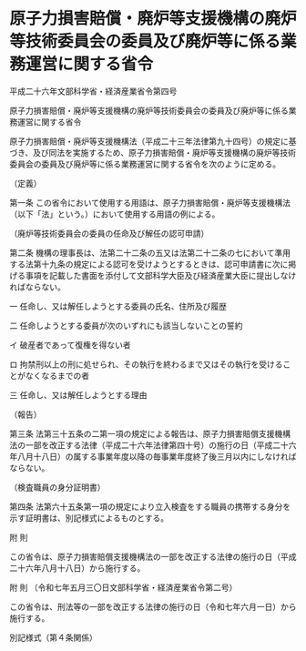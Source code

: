 # 原子力損害賠償・廃炉等支援機構の廃炉等技術委員会の委員及び廃炉等に係る業務運営に関する省令

平成二十六年文部科学省・経済産業省令第四号

原子力損害賠償・廃炉等支援機構の廃炉等技術委員会の委員及び廃炉等に係る業務運営に関する省令

原子力損害賠償・廃炉等支援機構法（平成二十三年法律第九十四号）の規定に基づき、及び同法を実施するため、原子力損害賠償・廃炉等支援機構の廃炉等技術委員会の委員及び廃炉等に係る業務運営に関する省令を次のように定める。

（定義）

第一条 この省令において使用する用語は、原子力損害賠償・廃炉等支援機構法（以下「法」という。）において使用する用語の例による。

（廃炉等技術委員会の委員の任命及び解任の認可申請）

第二条 機構の理事長は、法第二十二条の五又は法第二十二条の七において準用する法第十九条の規定による認可を受けようとするときは、認可申請書に次に掲げる事項を記載した書面を添付して文部科学大臣及び経済産業大臣に提出しなければならない。

一 任命し、又は解任しようとする委員の氏名、住所及び履歴

二 任命しようとする委員が次のいずれにも該当しないことの誓約

イ 破産者であって復権を得ない者

ロ 拘禁刑以上の刑に処せられ、その執行を終わるまで又はその執行を受けることがなくなるまでの者

三 任命し、又は解任しようとする理由

（報告）

第三条 法第三十五条の二第一項の規定による報告は、原子力損害賠償支援機構法の一部を改正する法律（平成二十六年法律第四十号）の施行の日（平成二十六年八月十八日）の属する事業年度以降の毎事業年度終了後三月以内にしなければならない。

（検査職員の身分証明書）

第四条 法第六十五条第一項の規定により立入検査をする職員の携帯する身分を示す証明書は、別記様式によるものとする。

附 則

この省令は、原子力損害賠償支援機構法の一部を改正する法律の施行の日（平成二十六年八月十八日）から施行する。

附 則 （令和七年五月三〇日文部科学省・経済産業省令第二号）

この省令は、刑法等の一部を改正する法律の施行の日（令和七年六月一日）から施行する。

別記様式（第４条関係）

[](/./pict/2FH00000056793.pdf)
